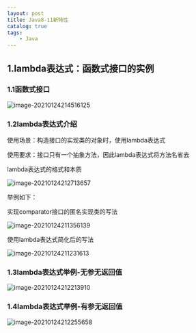 ```yaml
---
layout: post
title: Java8-11新特性
catalog: true
tags:
    - Java
---
```

## 1.lambda表达式：函数式接口的实例

### 1.1函数式接口

![image-20210124214516125](https://gitee.com/chrisxyq/picgo/raw/master/img/image-20210124214516125.png)

### 1.2lambda表达式介绍

使用场景：构造接口的实现类的对象时，使用lambda表达式

使用要求：接口只有一个抽象方法，因此lambda表达式将方法名省去

lambda表达式的格式和本质

![image-20210124212713657](https://gitee.com/chrisxyq/picgo/raw/master/img/image-20210124212713657.png)

举例如下：

实现comparator接口的匿名实现类的写法

![image-20210124211356139](https://gitee.com/chrisxyq/picgo/raw/master/img/image-20210124211356139.png)

使用lambda表达式简化后的写法

![image-20210124211231613](https://gitee.com/chrisxyq/picgo/raw/master/img/image-20210124211231613.png)

### 1.3lambda表达式举例-无参无返回值

![image-20210124212213910](https://gitee.com/chrisxyq/picgo/raw/master/img/image-20210124212213910.png)

### 1.4lambda表达式举例-有参无返回值

![image-20210124212255658](https://gitee.com/chrisxyq/picgo/raw/master/img/image-20210124212255658.png)